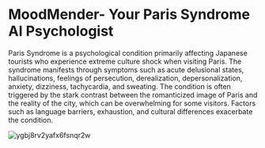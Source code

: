 # MoodMender- Your Paris Syndrome AI Psychologist


Paris Syndrome is a psychological condition primarily affecting Japanese tourists who experience extreme culture shock when visiting Paris. The syndrome manifests through symptoms such as acute delusional states, hallucinations, feelings of persecution, derealization, depersonalization, anxiety, dizziness, tachycardia, and sweating. The condition is often triggered by the stark contrast between the romanticized image of Paris and the reality of the city, which can be overwhelming for some visitors. Factors such as language barriers, exhaustion, and cultural differences exacerbate the condition.



![ygbj8rv2yafx6fsnqr2w](https://github.com/tushar2704/MoodMender/assets/66141195/1f85b5a0-9d4c-409b-b2ab-d471d704856f)





































